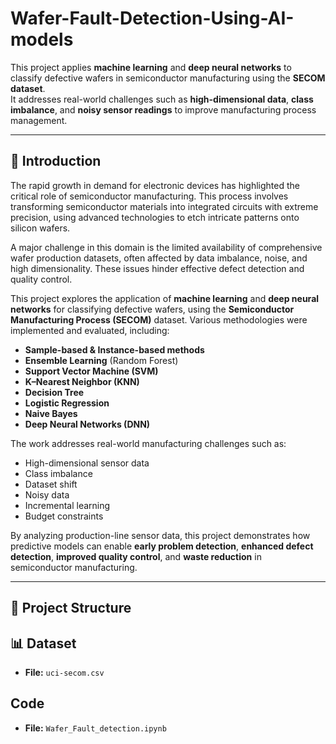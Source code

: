# Wafer-Fault-Detection-Using-AI-models

This project applies **machine learning** and **deep neural networks** to classify defective wafers in semiconductor manufacturing using the **SECOM dataset**.  
It addresses real-world challenges such as **high-dimensional data**, **class imbalance**, and **noisy sensor readings** to improve manufacturing process management.

---

## 📖 Introduction

The rapid growth in demand for electronic devices has highlighted the critical role of semiconductor manufacturing. This process involves transforming semiconductor materials into integrated circuits with extreme precision, using advanced technologies to etch intricate patterns onto silicon wafers.

A major challenge in this domain is the limited availability of comprehensive wafer production datasets, often affected by data imbalance, noise, and high dimensionality. These issues hinder effective defect detection and quality control.

This project explores the application of **machine learning** and **deep neural networks** for classifying defective wafers, using the **Semiconductor Manufacturing Process (SECOM)** dataset. Various methodologies were implemented and evaluated, including:

- **Sample-based & Instance-based methods**
- **Ensemble Learning** (Random Forest)
- **Support Vector Machine (SVM)**
- **K–Nearest Neighbor (KNN)**
- **Decision Tree**
- **Logistic Regression**
- **Naive Bayes**
- **Deep Neural Networks (DNN)**

The work addresses real-world manufacturing challenges such as:
- High-dimensional sensor data
- Class imbalance
- Dataset shift
- Noisy data
- Incremental learning
- Budget constraints

By analyzing production-line sensor data, this project demonstrates how predictive models can enable **early problem detection**, **enhanced defect detection**, **improved quality control**, and **waste reduction** in semiconductor manufacturing.

---

## 📂 Project Structure
## 📊 Dataset
- **File:** `uci-secom.csv`
## Code
- **File:** `Wafer_Fault_detection.ipynb`

